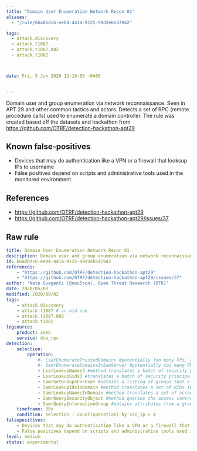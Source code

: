 ```yaml
---
title: "Domain User Enumeration Network Recon 01"
aliases:
  - "/rule/66a0bdc6-ee04-441a-9125-99d2eb547942"

tags:
  - attack.discovery
  - attack.t1087
  - attack.t1087.002
  - attack.t1082



date: Fri, 5 Jun 2020 13:18:03 -0400


---
```


Domain user and group enumeration via network reconnaissance. Seen in APT 29 and other common tactics and actors. Detects a set of RPC (remote procedure calls) used to enumerate a domain controller. The rule was created based off the datasets and hackathon from https://github.com/OTRF/detection-hackathon-apt29

<!--more-->


## Known false-positives

* Devices that may do authentication like a VPN or a firewall that looksup IPs to username
* False positives depend on scripts and administrative tools used in the monitored environment



## References

* https://github.com/OTRF/detection-hackathon-apt29
* https://github.com/OTRF/detection-hackathon-apt29/issues/37


## Raw rule
```yaml
title: Domain User Enumeration Network Recon 01
description: Domain user and group enumeration via network reconnaissance. Seen in APT 29 and other common tactics and actors. Detects a set of RPC (remote procedure calls) used to enumerate a domain controller. The rule was created based off the datasets and hackathon from https://github.com/OTRF/detection-hackathon-apt29
id: 66a0bdc6-ee04-441a-9125-99d2eb547942
references:
    - "https://github.com/OTRF/detection-hackathon-apt29"
    - "https://github.com/OTRF/detection-hackathon-apt29/issues/37"
author: 'Nate Guagenti (@neu5ron), Open Threat Research (OTR)'
date: 2020/05/03
modified: 2020/09/02
tags:
    - attack.discovery
    - attack.t1087 # an old one
    - attack.t1087.002
    - attack.t1082
logsource:
    product: zeek
    service: dce_rpc
detection:
    selection:
        operation:
            #- LsarEnumerateTrustedDomains #potentially too many FPs, removing. caused by netlogon
            #- SamrEnumerateDomainsInSamServer #potentially too many FPs, removing. #method obtains a listing of all domains hosted by the server side of this protocol. This value is a cookie that the server can use to continue an enumeration on a subsequent call
            - LsarLookupNames3 #method translates a batch of security principal names to their SID form  
            - LsarLookupSids3 #translates a batch of security principal SIDs to their name forms
            - SamrGetGroupsForUser #obtains a listing of groups that a user is a member of
            - SamrLookupIdsInDomain #method translates a set of RIDs into account names
            - SamrLookupNamesInDomain #method translates a set of account names into a set of RIDs
            - SamrQuerySecurityObject #method queries the access control on a server, domain, user, group, or alias object
            - SamrQueryInformationGroup #obtains attributes from a group object
    timeframe: 30s
    condition: selection | count(operation) by src_ip > 4
falsepositives:
    - Devices that may do authentication like a VPN or a firewall that looksup IPs to username
    - False positives depend on scripts and administrative tools used in the monitored environment
level: medium
status: experimental
```
